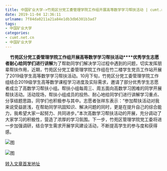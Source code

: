 ```yaml
---
title: 中国矿业大学->竹苑区分党工委管理学院工作组开展高等数学学习帮扶活动 | cumt.net.cn
date: 2019-11-04 12:36:11
urlname: 7f84da0211a21a84e1db3db6301b3ad7
tags: 
- 中国矿业大学
categories:
- cumt.net.cn
- 中国矿业大学
---
```

    **竹苑区分党工委管理学院工作组开展高等数学学习帮扶活动****优秀学生志愿者耐心给同学们进行讲解**为了帮助同学们解决学习过程中遇到的问题，切实发挥朋辈帮扶作用，近期，竹苑区分党工委管理学院工作组在竹二楼学生党员工作站开展了2019级学生高等数学学习帮扶活动。10月下旬，竹苑区分党工委管理学院工作组结合2019级学生高等数学课程学习进度及实际需求，邀请了部分优秀学生志愿者成立了高数学习帮扶小组。帮扶小组每周三、周五面向高数学习困难的同学开展帮扶活动。活动现场，帮扶小组成员的投热、耐心地给同学们进行讲解学习重点、分享结题思路，同学们也积极参与其中。志愿者张祥东表示：“参加帮扶活动对我来说受益匪浅，在帮助同学巩固知识、解决问题的同时，更是在提升自己的综合能力，我希望大家一起努力、共同进步。”本次高数学习帮扶活动的开展，充分调动了大家学习的积极性，营造了浓厚的学习氛围。下一步，竹苑区管理学院党工委将进一步加强调研，结合学生需求开展学风建设活动，不断提高学生的参与度和获得感。

![图](http://xwzx.cumt.edu.cn/_upload/article/images/26/03/692585d44be2a8069e9f2af832a1/a9359151-740a-46c1-ae63-992fc7a4756a.jpg)

![图](http://xwzx.cumt.edu.cn/_upload/article/images/26/03/692585d44be2a8069e9f2af832a1/c5091007-2f3a-490d-b8dd-e5754b739dd5.jpg)

[转入文章首发地址](http://xwzx.cumt.edu.cn/5c/69/c523a547945/page.htm)